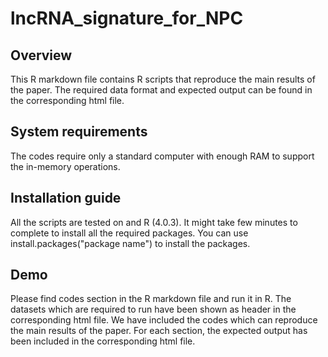 # lncRNA_signature_for_NPC

## Overview
This R markdown file contains R scripts that reproduce the main results of the paper. The required data format and expected output can be found in the corresponding html file. 
 
## System requirements
The codes require only a standard computer with enough RAM to support the in-memory operations.
 
## Installation guide
All the scripts are tested on and R (4.0.3). It might take few minutes to complete to install all the required packages. You can use install.packages("package name") to install the packages.
 
## Demo
Please find codes section in the R markdown file and run it in R. The datasets which are required to run have been shown as header in the corresponding html file. We have included the codes which can reproduce the main results of the paper. For each section, the expected output has been included in the corresponding html file.
